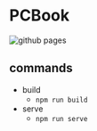 # PCBook

![github pages](https://github.com/diohabara/pcbook/workflows/github%20pages/badge.svg)

## commands

- build
  - `npm run build`
- serve
  - `npm run serve`
